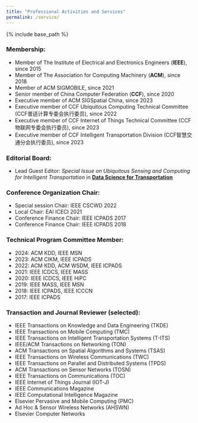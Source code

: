 ```yaml
---
title: "Professional Activities and Services"
permalink: /service/
---
```


{% include base_path %}
<!--{% include toc %}-->

### Membership:
* Member of The Institute of Electrical and Electronics Engineers (**IEEE**), since 2015
* Member of The Association for Computing Machinery (**ACM**), since 2018
* Member of ACM SIGMOBILE, since 2021
* Senior member of China Computer Federation (**CCF**), since 2020
* Executive member of ACM SIGSpatial China, since 2023
* Executive member of CCF Ubiquitous Computing Technical Committee (CCF普适计算专委会执行委员), since 2022
* Executive member of CCF Internet of Things Technical Committee (CCF物联网专委会执行委员), since 2023
* Executive member of CCF Intelligent Transportation Division (CCF智慧交通分会执行委员), since 2023


### Editorial Board:
* Lead Guest Editor: *Special Issue on Ubiquitous Sensing and Computing for Intelligent Transportation* in [**Data Science for Transportation**](https://www.springer.com/journal/42421)


### Conference Organization Chair:
* Special session Chair: IEEE CSCWD 2022
* Local Chair: EAI ICECI 2021
* Conference Finance Chair: IEEE ICPADS 2017
* Conference Finance Chair: IEEE ICPADS 2018


### Technical Program Committee Member:
* 2024: ACM KDD, IEEE MSN
* 2023: ACM CIKM, IEEE ICPADS
* 2022: ACM KDD, ACM WSDM, IEEE ICPADS
* 2021: IEEE ICDCS, IEEE MASS
* 2020: IEEE ICDCS, IEEE HiPC
* 2019: IEEE MASS, IEEE MSN
* 2018: IEEE ICPADS, IEEE ICCCN
* 2017: IEEE ICPADS


### Transaction and Journal Reviewer (selected):
* IEEE Transactions on Knowledge and Data Engineering (TKDE)
* IEEE Transactions on Mobile Computing (TMC)
* IEEE Transactions on Intelligent Transportation Systems (T-ITS)
* IEEE/ACM Transactions on Networking (TON)
* ACM Transactions on Spatial Algorithms and Systems (TSAS)
* IEEE Transactions on Wireless Communications (TWC)
* IEEE Transactions on Parallel and Distributed Systems (TPDS)
* ACM Transactions on Sensor Networks (TOSN)
* IEEE Transactions on Communications (TOC)
* IEEE Internet of Things Journal (IOT-J)
* IEEE Communications Magazine
* IEEE Computational Intelligence Magazine
* Elsevier Pervasive and Mobile Computing (PMC)
* Ad Hoc & Sensor Wireless Networks (AHSWN)
* Elsevier Computer Networks